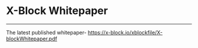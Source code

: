 # X-Block Whitepaper

-----
The latest published whitepaper-
https://x-block.io/xblockfile/X-blockWhitepaper.pdf


